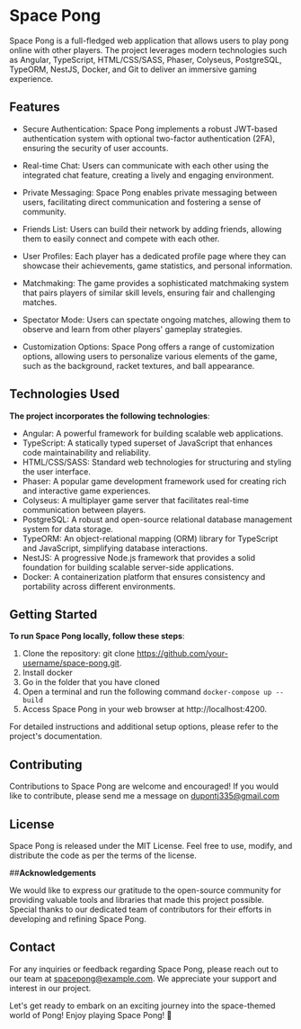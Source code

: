 # Space Pong

Space Pong is a full-fledged web application that allows users to play pong online with other players. The project leverages modern technologies such as Angular, TypeScript, HTML/CSS/SASS, Phaser, Colyseus, PostgreSQL, TypeORM, NestJS, Docker, and Git to deliver an immersive gaming experience.

## **Features**

* Secure Authentication: Space Pong implements a robust JWT-based authentication system with optional two-factor authentication (2FA), ensuring the security of user accounts.

* Real-time Chat: Users can communicate with each other using the integrated chat feature, creating a lively and engaging environment.

* Private Messaging: Space Pong enables private messaging between users, facilitating direct communication and fostering a sense of community.

* Friends List: Users can build their network by adding friends, allowing them to easily connect and compete with each other.

* User Profiles: Each player has a dedicated profile page where they can showcase their achievements, game statistics, and personal information.

* Matchmaking: The game provides a sophisticated matchmaking system that pairs players of similar skill levels, ensuring fair and challenging matches.

* Spectator Mode: Users can spectate ongoing matches, allowing them to observe and learn from other players' gameplay strategies.

* Customization Options: Space Pong offers a range of customization options, allowing users to personalize various elements of the game, such as the background, racket textures, and ball appearance.

## **Technologies Used**

**The project incorporates the following technologies**:

* Angular: A powerful framework for building scalable web applications.
* TypeScript: A statically typed superset of JavaScript that enhances code maintainability and reliability.
* HTML/CSS/SASS: Standard web technologies for structuring and styling the user interface.
* Phaser: A popular game development framework used for creating rich and interactive game experiences.
* Colyseus: A multiplayer game server that facilitates real-time communication between players.
* PostgreSQL: A robust and open-source relational database management system for data storage.
* TypeORM: An object-relational mapping (ORM) library for TypeScript and JavaScript, simplifying database interactions.
* NestJS: A progressive Node.js framework that provides a solid foundation for building scalable server-side applications.
* Docker: A containerization platform that ensures consistency and portability across different environments.

## **Getting Started**

**To run Space Pong locally, follow these steps**:

1. Clone the repository: git clone https://github.com/your-username/space-pong.git.
2. Install docker
3. Go in the folder that you have cloned
4. Open a terminal and run the following command ```docker-compose up --build```
6. Access Space Pong in your web browser at http://localhost:4200.

For detailed instructions and additional setup options, please refer to the project's documentation.

## **Contributing**
Contributions to Space Pong are welcome and encouraged! If you would like to contribute, please send me a message on dupontj335@gmail.com

## **License**
Space Pong is released under the MIT License. Feel free to use, modify, and distribute the code as per the terms of the license.

##**Acknowledgements**

We would like to express our gratitude to the open-source community for providing valuable tools and libraries that made this project possible.
Special thanks to our dedicated team of contributors for their efforts in developing and refining Space Pong.

## **Contact**

For any inquiries or feedback regarding Space Pong, please reach out to our team at spacepong@example.com. We appreciate your support and interest in our project.

Let's get ready to embark on an exciting journey into the space-themed world of Pong! Enjoy playing Space Pong! 🚀
